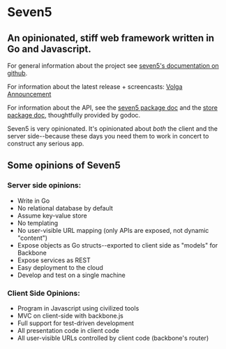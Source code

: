 # Seven5

## An opinionated, stiff web framework written in Go and Javascript.

For general information about the project see [seven5's documentation on github](http://seven5.github.com/seven5).

For information about the latest release + screencasts: [Volga Announcement](https://github.com/seven5/seven5/wiki/ANN:-Seven5:-First-Public-Release)


For information about the API, see the [seven5 package doc](http://gopkgdoc.appspot.com/pkg/github.com/seven5/seven5) and the [store package doc](http://gopkgdoc.appspot.com/pkg/github.com/seven5/seven5/store), thoughtfully
provided by godoc.

Seven5 is very opinionated.   It's opinionated about *both* the client and the server side--because these days you need them to work in concert to construct any serious app.

## Some opinions of Seven5

### Server side opinions:

* Write in Go
* No relational database by default
* Assume key-value store 
* No templating
* No user-visible URL mapping (only APIs are exposed, not dynamic "content")
* Expose objects as Go structs--exported to client side as "models" for Backbone
* Expose services as REST 
* Easy deployment to the cloud
* Develop and test on a single machine

### Client Side Opinions:

* Program in Javascript using civilized tools
* MVC on client-side with backbone.js
* Full support for test-driven development
* All presentation code in client code
* All user-visible URLs controlled by client code (backbone's router)


